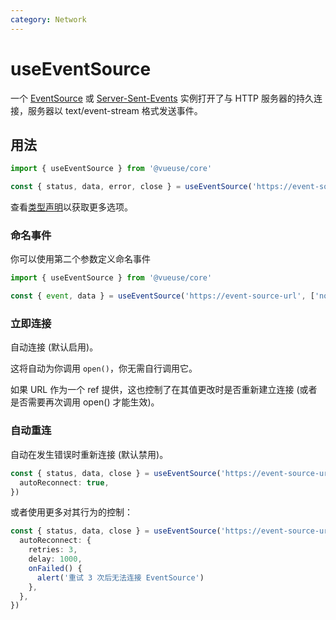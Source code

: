 ```yaml
---
category: Network
---
```


# useEventSource

一个 [EventSource](https://developer.mozilla.org/en-US/docs/Web/API/EventSource) 或 [Server-Sent-Events](https://developer.mozilla.org/en-US/docs/Web/API/Server-sent_events) 实例打开了与 HTTP 服务器的持久连接，服务器以 text/event-stream 格式发送事件。

## 用法

```js
import { useEventSource } from '@vueuse/core'

const { status, data, error, close } = useEventSource('https://event-source-url')
```

查看[类型声明](#type-declarations)以获取更多选项。

### 命名事件

你可以使用第二个参数定义命名事件

```ts
import { useEventSource } from '@vueuse/core'

const { event, data } = useEventSource('https://event-source-url', ['notice', 'update'] as const)
```

### 立即连接

自动连接 (默认启用)。

这将自动为你调用 `open()`，你无需自行调用它。

如果 URL 作为一个 ref 提供，这也控制了在其值更改时是否重新建立连接 (或者是否需要再次调用 open() 才能生效)。

### 自动重连

自动在发生错误时重新连接 (默认禁用)。

```ts
const { status, data, close } = useEventSource('https://event-source-url', [], {
  autoReconnect: true,
})
```

或者使用更多对其行为的控制：

```ts
const { status, data, close } = useEventSource('https://event-source-url', [], {
  autoReconnect: {
    retries: 3,
    delay: 1000,
    onFailed() {
      alert('重试 3 次后无法连接 EventSource')
    },
  },
})
```

